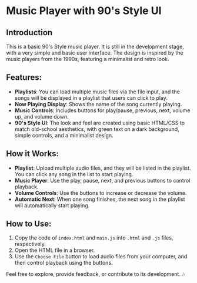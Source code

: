 # Music Player with 90's Style UI

## Introduction

This is a basic 90's Style music player. It is still in the development stage, with a very simple and basic user interface. The design is inspired by the music players from the 1990s, featuring a minimalist and retro look.

## Features:

- **Playlists**: You can load multiple music files via the file input, and the songs will be displayed in a playlist that users can click to play.
- **Now Playing Display**: Shows the name of the song currently playing.
- **Music Controls**: Includes buttons for play/pause, previous, next, volume up, and volume down.
- **90's Style UI**: The look and feel are created using basic HTML/CSS to match old-school aesthetics, with green text on a dark background, simple controls, and a minimalist design.

## How it Works:

- **Playlist**: Upload multiple audio files, and they will be listed in the playlist. You can click any song in the list to start playing.
- **Music Player**: Use the play, pause, next, and previous buttons to control playback.
- **Volume Controls**: Use the buttons to increase or decrease the volume.
- **Automatic Next**: When one song finishes, the next song in the playlist will automatically start playing.

## How to Use:

1. Copy the code of `index.html` and `main.js` into `.html` and `.js` files, respectively.
2. Open the HTML file in a browser.
3. Use the `Choose File` button to load audio files from your computer, and then control playback using the buttons.

Feel free to explore, provide feedback, or contribute to its development. 🎶


